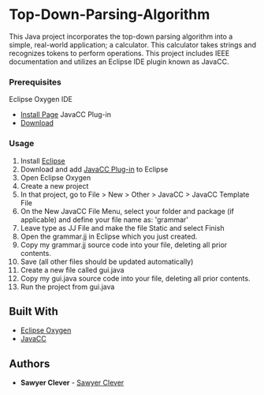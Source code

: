 # Top-Down-Parsing-Algorithm

This Java project incorporates the top-down parsing algorithm into a simple, real-world application; a calculator. This calculator takes strings and recognizes tokens to perform operations. This project includes IEEE documentation and utilizes an Eclipse IDE plugin known as JavaCC.

### Prerequisites

Eclipse Oxygen IDE
 * [Install Page](https://www.eclipse.org/oxygen/)
JavaCC Plug-in
 * [Download](https://marketplace.eclipse.org/content/javacc-eclipse-plug)

### Usage

1. Install [Eclipse](https://www.eclipse.org/oxygen/)
2. Download and add [JavaCC Plug-in](https://marketplace.eclipse.org/content/javacc-eclipse-plug) to Eclipse
3. Open Eclipse Oxygen
4. Create a new project
5. In that project, go to File > New > Other > JavaCC > JavaCC Template File
6. On the New JavaCC File Menu, select your folder and package (if applicable) and define your file name as: 'grammar'
7. Leave type as JJ File and make the file Static and select Finish
8. Open the grammar.jj in Eclipse which you just created.
9. Copy my grammar.jj source code into your file, deleting all prior contents.
10. Save (all other files should be updated automatically)
11. Create a new file called gui.java
12. Copy my gui.java source code into your file, deleting all prior contents.
13. Run the project from gui.java

## Built With

* [Eclipse Oxygen](https://www.eclipse.org/oxygen/)
* [JavaCC](https://marketplace.eclipse.org/content/javacc-eclipse-plug)

## Authors

* **Sawyer Clever** - [Sawyer Clever](https://github.com/sawyerclever)
